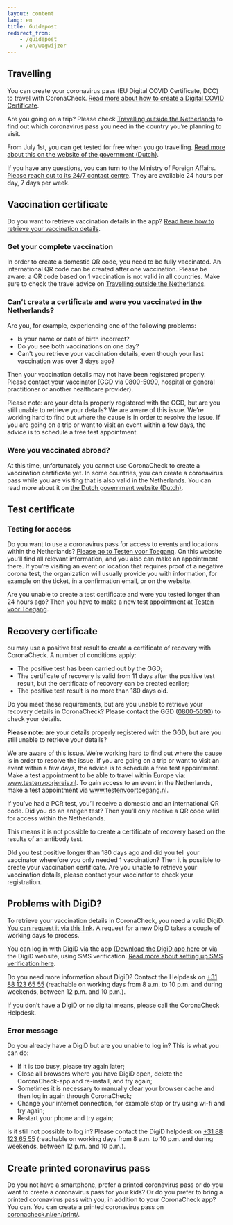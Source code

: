 ```yaml
---
layout: content
lang: en
title: Guidepost
redirect_from: 
    - /guidepost
    - /en/wegwijzer
---
```

## Travelling

You can create your coronavirus pass (EU Digital COVID Certificate, DCC) to travel with CoronaCheck. [Read more about how to create a Digital COVID Certificate](https://coronacheck.nl/en/faq/1-1-hoe-werkt-de-coronacheck-app/). 

Are you going on a trip? Please check <a href="https://www.netherlandsworldwide.nl/travelling-outside-the-netherlands" rel="noopener noreferrer" target="_blank">Travelling outside the Netherlands</a> to find out which coronavirus pass you need in the country you’re planning to visit.

From July 1st, you can get tested for free when you go travelling. <a href="https://www.rijksoverheid.nl/onderwerpen/coronavirus-covid-19/reizen-en-vakantie" rel="noopener noreferrer" target="_blank">Read more about this on the website of the government (Dutch)</a>.

If you have any questions, you can turn to the Ministry of Foreign Affairs. <a href="https://www.netherlandsworldwide.nl/contact/contacting-the-24-7-bz-contact-centre" rel="noopener noreferrer" target="_blank">Please reach out to its 24/7 contact centre</a>. They are available 24 hours per day, 7 days per week.

## Vaccination certificate

Do you want to retrieve vaccination details in the app? [Read here how to retrieve your vaccination details](/en/faq/1-1-hoe-werkt-de-coronacheck-app/).

### Get your complete vaccination
In order to create a domestic QR code, you need to be fully vaccinated. An international QR code can be created after one vaccination. Please be aware: a QR code based on 1 vaccination is not valid in all countries. Make sure to check the travel advice on <a href="https://www.netherlandsworldwide.nl/travelling-outside-the-netherlands" rel="noopener noreferrer" target="_blank">Travelling outside the Netherlands</a>.

### Can’t create a certificate and were you vaccinated in the Netherlands?
Are you, for example, experiencing one of the following problems:

- Is your name or date of birth incorrect?
- Do you see both vaccinations on one day?
- Can't you retrieve your vaccination details, even though your last vaccination was over 3 days ago?

Then your vaccination details may not have been registered properly. Please contact your vaccinator (GGD via <a href="tel:08005090">0800-5090</a>, hospital or general practitioner or another healthcare provider). 

Please note: are your details properly registered with the GGD, but are you still unable to retrieve your details? We are aware of this issue. We’re working hard to find out where the cause is in order to resolve the issue. If you are going on a trip or want to visit an event within a few days, the advice is to schedule a free test appointment.

### Were you vaccinated abroad?

At this time, unfortunately you cannot use CoronaCheck to create a vaccination certificate yet. In some countries, you can create a coronavirus pass while you are visiting that is also valid in the Netherlands. You can read more about it on <a href="https://www.rijksoverheid.nl/coronabewijs-hulp" rel="noopener noreferrer" target="_blank" hreflang="nl">the Dutch government website (Dutch)</a>.

## Test certificate
### Testing for access

Do you want to use a coronavirus pass for access to events and locations within the Netherlands? <a href="https://www.testenvoortoegang.org/" rel="noopener noreferrer" target="_blank" hreflang="nl">Please go to Testen voor Toegang</a>. On this website you’ll find all relevant information, and you also can make an appointment there. If you’re visiting an event or location that requires proof of a negative corona test, the organization will usually provide you with information, for example on the ticket, in a confirmation email, or on the website.  

Are you unable to create a test certificate and were you tested longer than 24 hours ago? Then you have to make a new test appointment at <a href="https://www.testenvoortoegang.org/" rel="noopener noreferrer" target="_blank" hreflang="nl">Testen voor Toegang</a>.

## Recovery certificate 

ou may use a positive test result to create a certificate of recovery with CoronaCheck. A number of conditions apply:

- The positive test has been carried out by the GGD;
- The certificate of recovery is valid from 11 days after the positive test result, but the certificate of recovery can be created earlier;
- The positive test result is no more than 180 days old.

Do you meet these requirements, but are you unable to retrieve your recovery details in CoronaCheck? Please contact the GGD (<a href="tel:08005090">0800-5090</a>) to check your details.

<strong>Please note:</strong> are your details properly registered with the GGD, but are you still unable to retrieve your details?

We are aware of this issue. We’re working hard to find out where the cause is in order to resolve the issue. If you are going on a trip or want to visit an event within a few days, the advice is to schedule a free test appointment. 
Make a test appointment to be able to travel within Europe via: <a href="https://www.testenvoorjereis.nl" rel="noopener noreferrer" target="_blank" hreflang="nl">www.testenvoorjereis.nl</a>. To gain access to an event in the Netherlands, make a test appointment via <a href="https://www.testenvoortoegang.nl" rel="noopener noreferrer" target="_blank" hreflang="nl">www.testenvoortoegang.nl</a>.


If you’ve had a PCR test, you’ll receive a domestic and an international QR code. Did you do an antigen test? Then you’ll only receive a QR code valid for access within the Netherlands.

This means it is not possible to create a certificate of recovery based on the results of an antibody test.

DId you test positive longer than 180 days ago and did you tell your vaccinator wherefore you only needed 1 vaccination? Then it is possible to create your vaccination certificate. Are you unable to retrieve your vaccination details, please contact your vaccinator to check your registration.


## Problems with DigiD? 

To retrieve your vaccination details in CoronaCheck, you need a valid DigiD. <a href="https://www.digid.nl/en/apply-or-activate-digid" rel="noopener noreferrer" target="_blank">You can request it via this link</a>.  A request for a new DigiD takes a couple of working days to process.

You can log in with DigiD via the app (<a href="https://www.digid.nl/en/login-methods/digid-app" rel="noopener noreferrer" target="_blank">Download the DigiD app here</a> or via the DigiD website, using SMS verification. <a href="https://www.digid.nl/en/login-methods/sms-verification" rel="noopener noreferrer" target="_blank">Read more about setting up SMS verification here</a>.

Do you need more information about DigiD? Contact the Helpdesk on  <a href="tel:+31881236555">+31 88 123 65 55</a> (reachable on working days from 8 a.m. to 10 p.m. and during weekends, between 12 p.m. and 10 p.m.).

If you don’t have a DigiD or no digital means, please call the CoronaCheck Helpdesk. 

### Error message

Do you already have a DigiD but are you unable to log in? This is what you can do: 

- If it is too busy, please try again later;
- Close all browsers where you have DigiD open, delete the CoronaCheck-app and re-install, and try again;
- Sometimes it is necessary to manually clear your browser cache and then log in again through CoronaCheck;
- Change your internet connection, for example stop or try using wi-fi and try again;
- Restart your phone and try again;

Is it still not possible to log in? Please contact the DigiD helpdesk on <a href="tel:+31881236555">+31 88 123 65 55</a> (reachable on working days from 8 a.m. to 10 p.m. and during weekends, between 12 p.m. and 10 p.m.).

## Create printed coronavirus pass  

Do you not have a smartphone, prefer a printed coronavirus pass or do you want to create a coronavirus pass for your kids? Or do you prefer to bring a printed coronavirus pass with you, in addition to your CoronaCheck app? You can. You can create a printed coronavirus pass on [coronacheck.nl/en/print/](/en/print/).
